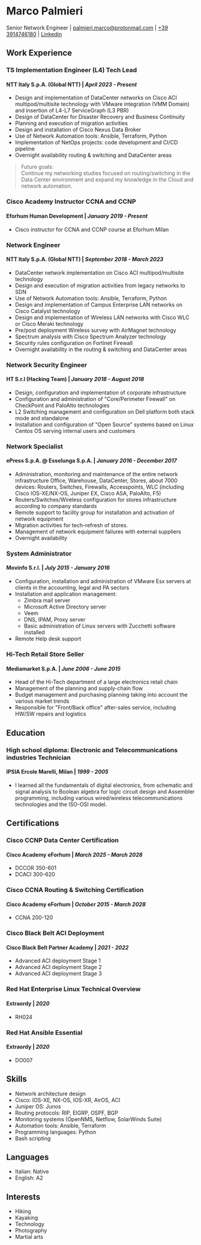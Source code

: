 # Marco Palmieri
Senior Network Engineer
| [palmieri.marco@protonmail.com](mailto:palmieri.marco@protonmail.com)
| [+39 3914746180](tel:+393914746180)
| [Linkedin](https://www.linkedin.com/in/palmierimarco1984/)

## Work Experience

### TS Implementation Engineer (L4) Tech Lead
#### NTT Italy S.p.A. (Global NTT) | *April 2023 - Present*
- Design and implementation of DataCenter networks on Cisco ACI multipod/multisite technology with VMware integration (VMM Domain) and insertion of L4-L7
ServiceGraph (L3 PBR)
- Design of DataCenter for Disaster Recovery and Business Continuity
- Planning and execution of migration activities
- Design and installation of Cisco Nexus Data Broker
- Use of Network Automation tools: Ansible, Terraform, Python
- Implementation of NetOps projects: code development and CI/CD pipeline
- Overnight availability routing & switching and DataCenter areas

> Future goals: <br>
Continue my networking studies focused on routing/switching in the Data Center environment and expand my knowledge in the Cloud and network automation.

### Cisco Academy Instructor CCNA and CCNP
#### Eforhum Human Development | *January 2019 - Present*
- Cisco instructor for CCNA and CCNP course at Eforhum Milan

### Network Engineer
#### NTT Italy S.p.A. (Global NTT) | *September 2018 - March 2023*
- DataCenter network implementation on Cisco ACI multipod/multisite technology
- Design and execution of migration activities from legacy networks to SDN
- Use of Network Automation tools: Ansible, Terraform, Python
- Design and implementation of Campus Enterprise LAN networks on Cisco Catalyst
technology
- Design and implementation of Wireless LAN networks with Cisco WLC or Cisco
Meraki technology
- Pre/post deployment Wireless survey with AirMagnet technology
- Spectrum analysis with Cisco Spectrum Analyzer technology
- Security rules configuration on Fortinet Firewall
- Overnight availability in the routing & switching and DataCenter areas

### Network Security Engineer
#### HT S.r.l (Hacking Team) | *January 2018 - August 2018*
- Design, configuration and implementation of corporate infrastructure
- Configuration and administration of "Core/Perimeter Firewall" on CheckPoint
and PaloAlto technologies
- L2 Switching management and configuration on Dell platform both stack mode and
standalone
- Installation and configuration of "Open Source" systems based on Linux Centos
OS serving internal users and customers

### Network Specialist
#### ePress S.p.A. @ Esselunga S.p.A. | *January 2016 - December 2017*
- Administration, monitoring and maintenance of the entire network infrastructure Office, Warehouse, DataCenter, Stores, about 7000 devices: Routers, Switches, Firewalls, Accesspoints, WLC (including Cisco IOS-XE/NX-OS, Juniper EX, Cisco ASA, PaloAlto, F5)
- Routers/Switches/Wireless configuration for stores infrastructure according to company standards
- Remote support to facility group for installation and activation of network
equipment
- Migration activities for tech-refresh of stores.
- Management of network equipment failures with external suppliers
- Overnight availability

### System Administrator
#### Movinfo S.r.l. | *July 2015 - January 2016*
- Configuration, installation and administration of VMware Esx servers at clients in the accounting, legal and PA sectors
- Installation and application management:
    - Zimbra mail server
    - Microsoft Active Directory server
    - Veem
    - DNS, IPAM, Proxy server
    - Basic administration of Linux servers with Zucchetti software installed
- Remote Help desk support

### Hi-Tech Retail Store Seller
#### Mediamarket S.p.A. | *June 2006 - June 2015*
- Head of the Hi-Tech department of a large electronics retail chain
- Management of the planning and supply-chain flow
- Budget management and purchasing planning taking into account the various
market trends
- Responsible for "Front/Back office" after-sales service, including HW/SW repairs and
logistics

## Education

### High school diploma: Electronic and Telecommunications industries Technician
#### IPSIA Ercole Marelli, Milan | *1999 - 2005*
- I learned all the fundamentals of digital electronics, from schematic and signal analysis to Boolean algebra for logic circuit design and Assembler programming, including various wired/wireless telecommunications technologies and the ISO-OSI model.

## Certifications

### Cisco CCNP Data Center Certification
#### Cisco Academy eForhum | *March 2025 - March 2028*
- DCCOR 350-601
- DCACI 300-620

### Cisco CCNA Routing & Switching Certification
#### Cisco Academy eForhum | *October 2015 - March 2028*
- CCNA 200-120

### Cisco Black Belt ACI Deployment
#### Cisco Black Belt Partner Academy | *2021 - 2022*
- Advanced ACI deployment Stage 1
- Advanced ACI deployment Stage 2
- Advanced ACI deployment Stage 3

### Red Hat Enterprise Linux Technical Overview
#### Extraordy | *2020*
- RH024

### Red Hat Ansible Essential
#### Extraordy | *2020*
- DO007

## Skills
- Network architecture design
- Cisco: IOS-XE, NX-OS, IOS-XR, AirOS, ACI
- Juniper OS: Junos
- Routing protocols: RIP, EIGRP, OSPF, BGP
- Monitoring systems (OpenNMS, Netflow, SolarWinds Suite)
- Automation tools: Ansible, Terraform
- Programming languages: Python
- Bash scripting

## Languages
- Italian: Native
- English: A2

## Interests
- Hiking
- Kayaking
- Technology
- Photography
- Martial arts
